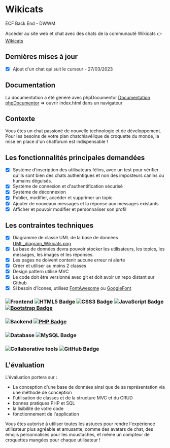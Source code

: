 # Wikicats
ECF Back End - DWWM

Accéder au site web et chat avec des chats de la communauté Wikicats
👉 [Wikicats](http://wikicats.web-agency.go.yo.fr/index.php)

## Dernières mises à jour
- [x] Ajout d'un chat qui suit le curseur - 27/03/2023

## Documentation
La documentation a été généré avec phpDocumentor [Documentation phpDocumentor](./doc) => ouvrir index.html dans un navigateur

## Contexte
Vous êtes un chat passioné de nouvelle technologie et de développement. Pour les besoins de votre plan chatchiavélique de croquette du monde, la mise en place d'un chatforum est indispensable ! 

## Les fonctionnalités principales demandées
- [x] Système d'inscription des utilisateurs félins, avec un test pour vérifier qu'ils sont bien des chats authentiques et non des imposteurs canins ou humains déguisés.
- [x] Système de connexion et d'authentification sécurisé
- [x] Système de déconnexion
- [x] Publier, modifier, accéder et supprimer un topic
- [x] Ajouter de nouveaux messages et la réponse aux messages existants
- [x] Afficher et pouvoir modifier et personnaliser son profil

## Les contraintes techniques

- [x] Diagramme de classe UML de la base de données [UML_diagram_Wikicats.png](./database/UML_diagram_Wikicats.png)
- [x] La base de données devra pouvoir stocker les utilisateurs, les topics, les messages, les images et les réponses. 
- [x] Les pages ne doivent contenir aucune erreur ni alerte
- [x] Créer et utiliser au moins 2 classes
- [x] Design pattern utilisé MVC
- [x] Le code doit être versionné avec git et doit avoir un repo distant sur Github
- [x] Si besoin d'îcones, utilisez [FontAwesome](https://fontawesome.com/icons) ou [GoogleFont](https://fonts.google.com/icons)

### ![Frontend](https://img.shields.io/badge/-Frontend-%23555555?style=flat-square) ![HTML5 Badge](https://img.shields.io/badge/HTML5-E34F26?logo=html5&logoColor=fff&style=flat-square) ![CSS3 Badge](https://img.shields.io/badge/CSS3-1572B6?logo=css3&logoColor=fff&style=flat-square) ![JavaScript Badge](https://img.shields.io/badge/JavaScript-F7DF1E?logo=javascript&logoColor=000&style=flat-square) [![Bootstrap Badge](https://img.shields.io/badge/Bootstrap-7952B3?logo=bootstrap&logoColor=fff&style=flat-square)](https://getbootstrap.com/)

### ![Backend](https://img.shields.io/badge/-Backend-%23555555?style=flat-square) [![PHP Badge](https://img.shields.io/badge/PHP-777BB4?logo=php&logoColor=fff&style=flat-square)](https://www.php.net/)

### ![Database](https://img.shields.io/badge/-Database-%23555555?style=flat-square) ![MySQL Badge](https://img.shields.io/badge/MySQL-4479A1?logo=mysql&logoColor=fff&style=flat-square)

### ![Collaborative tools](https://img.shields.io/badge/-Collaborative%20Tools-%23555555?style=flat-square) ![GitHub Badge](https://img.shields.io/badge/GitHub-181717?logo=github&logoColor=fff&style=flat-square)

## L'évaluation

L'évaluation portera sur :
  - La conception d'une base de données ainsi que de sa représentation via une méthode de conception
  - l'utilisation de classes et de la structure MVC et du CRUD
  - bonnes pratiques PHP et SQL
  - la lisibilité de votre code 
  - fonctionnement de l'application

Vous êtes autorisé à utiliser toutes les astuces pour rendre l'expérience utilisateur plus agréable et amusante, comme des avatars de chat, des émojis personnalisés pour les moustaches, et même un compteur de croquettes mangées pour chaque utilisateur !




